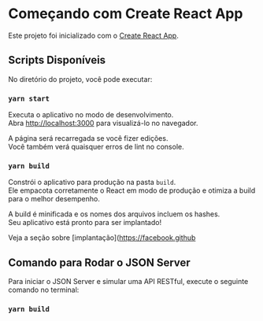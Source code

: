 # Começando com Create React App

Este projeto foi inicializado com o [Create React App](https://github.com/facebook/create-react-app).

## Scripts Disponíveis

No diretório do projeto, você pode executar:

### `yarn start`

Executa o aplicativo no modo de desenvolvimento.\
Abra [http://localhost:3000](http://localhost:3000) para visualizá-lo no navegador.

A página será recarregada se você fizer edições.\
Você também verá quaisquer erros de lint no console.

### `yarn build`

Constrói o aplicativo para produção na pasta `build`.\
Ele empacota corretamente o React em modo de produção e otimiza a build para o melhor desempenho.

A build é minificada e os nomes dos arquivos incluem os hashes.\
Seu aplicativo está pronto para ser implantado!

Veja a seção sobre [implantação](https://facebook.github

## Comando para Rodar o JSON Server

Para iniciar o JSON Server e simular uma API RESTful, execute o seguinte comando no terminal:

### `yarn build`

